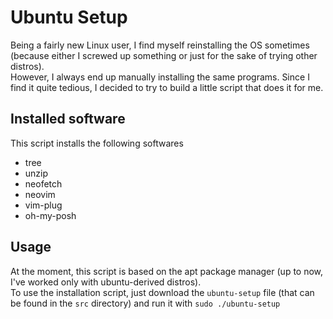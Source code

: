 # Ubuntu Setup
Being a fairly new Linux user, I find myself reinstalling the OS sometimes (because either I screwed up something or just for the sake of trying other distros). <br/>
However, I always end up manually installing the same programs.
Since I find it quite tedious, I decided to try to build a little script that does it for me.

## Installed software
This script installs the following softwares
- tree
- unzip
- neofetch
- neovim
- vim-plug
- oh-my-posh

## Usage
At the moment, this script is based on the apt package manager (up to now, I've worked only with ubuntu-derived distros). <br/>
To use the installation script, just download the `ubuntu-setup` file (that can be found in the `src` directory) and run it with `sudo ./ubuntu-setup`

